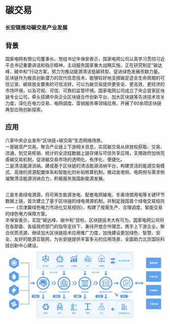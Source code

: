 # 碳交易

### 长安链推动碳交易产业发展
## 背景
国家电网有限公司董事长、党组书记辛保安表示，国家电网公司认真学习贯彻习近平总书记重要讲话和指示精神，主动服务国家重大战略实施，正在研究制定“碳达峰、碳中和”行动方案，努力为推动能源清洁低碳转型、促进绿色发展贡献力量。区块链作为极具创新潜力的现代信息技术，能够较好地支撑碳足迹全生命周期的可信记录、碳排放全要素的可信流转，可以为碳交易提供更安全、更高效、更经济的市场环境，以及可视、可信、可靠的监管环境。国家电网公司成立了央企首家区块链专业公司，牵头搭建中央企业区块链合作创新平台，加大区块链等先进技术攻关力度，深化在电力交易、电网调度、营销服务等领域应用，开展了60余项区块链典型应用创新探索。
## 应用
八家中央企业发布“区块链+碳交易”生态网络场景。
<br/>一是碳资产交易。聚合产业链上下游相关信息，实现碳交易从排放权获取、交易、流通，到交易核销、统计的全流程数据上链存储与可信共享应用，支撑政府加快完善碳交易机制，促进碳交易市场的透明化、有序化、便捷化。
<br/>二是清洁能源消纳。建成基于区块链的清洁能源消纳平台，构建灵活的能源交易模式、高效的资源配置体系和智能化的补贴核算机制，推动发电侧、电网侧与需求侧凝聚清洁能源消纳合力，积极服务我国新能源发展。

<br/>三是冬奥绿电溯源。将可再生能源发电、配套电网输电、冬奥场馆用电等关键环节数据上链，首次建立了基于区块链的绿电溯源机制，并制定我国首个绿电交易规则——《京津冀绿色电力市场化交易规则》，构建了按需生产、合理调度、智能交易的绿色电力保障方案。
<br/>辛保安表示，实现“碳达峰、碳中和”目标，区块链技术大有可为。国家电网公司将在各部委、各级政府部门的指导支持下，秉持开放合作理念，携手上下游企业，聚合优质资源，继续加大区块链技术应用推广力度，加快建设更加绿色、智慧、安全、友好的能源互联网，为长安链提供丰富多元的应用场景，全面助力北京国际科技创新中心建设。
<img src="./docs/images/应用场景-碳交易.png" />